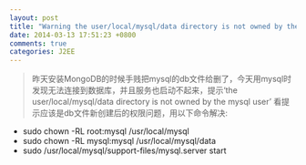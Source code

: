 ```yaml
---
layout: post
title: "Warning the user/local/mysql/data directory is not owned by the mysql user"
date: 2014-03-13 17:51:23 +0800
comments: true
categories: J2EE
---
```

>昨天安装MongoDB的时候手贱把mysql的db文件给删了，今天用mysql时发现无法连接到数据库，并且服务也启动不起来，提示‘the user/local/mysql/data directory is not owned by the mysql user’ 看提示应该是db文件新创建后的权限问题，用以下命令解决:

*  sudo chown -RL root:mysql /usr/local/mysql
*  sudo chown -RL mysql:mysql /usr/local/mysql/data
*  sudo /usr/local/mysql/support-files/mysql.server start
 